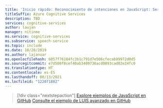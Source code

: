 ```yaml
---
title: 'Inicio rápido: Reconocimiento de intenciones en JavaScript: Servicio voz'
titleSuffix: Azure Cognitive Services
description: TBD
services: cognitive-services
author: laujan
manager: nitinme
ms.service: cognitive-services
ms.subservice: speech-service
ms.topic: include
ms.date: 10/28/2019
ms.author: lajanuar
ms.openlocfilehash: 6057f76184fc3b1c791d7e506cfecab99972d0d5
ms.sourcegitcommit: e7d500f8cef40ab3409736acd0893cad02e24fc0
ms.translationtype: HT
ms.contentlocale: es-ES
ms.lasthandoff: 08/13/2021
ms.locfileid: "122071882"
---
```

> [!div class="nextstepaction"]
> [Explore ejemplos de JavaScript en GitHub](https://aka.ms/speech/github-javascript)
> [Consulte el ejemplo de LUIS avanzado en GitHub](https://github.com/Azure/pizza_luis_bot)